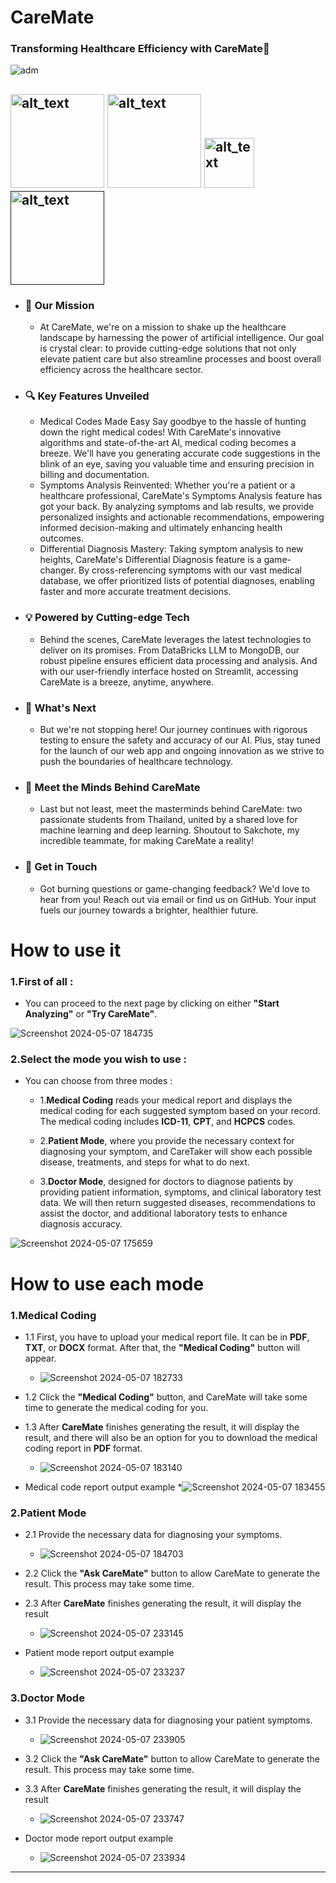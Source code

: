 # CareMate
### <p><strong>Transforming Healthcare Efficiency with CareMate🚀</strong><br>

![adm](https://github.com/34RTHY/CareMateDatabricks/assets/54650326/39c56abe-97d6-46e7-ae39-267c126d5f97)


[<img alt="alt_text" width="150px" src="https://streamlit.io/images/brand/streamlit-logo-secondary-lightmark-lighttext.png" />](https://caremate-ai.streamlit.app/)
[<img alt="alt_text" width="150px" src="https://d2dmyh35ffsxbl.cloudfront.net/assets/reimagine2/devpost-logo-25d0005ec83e3b9ef6fce93235bb6d642d7c828f31758ebdb5b7ee87de7d45c3.svg" />](https://arctic-streamlit-hackathon.devpost.com/?ref_content=featured&ref_feature=challenge&ref_medium=portfolio)
[<img alt="alt_text" width="80px" src="https://upload.wikimedia.org/wikipedia/commons/thumb/e/e1/Logo_of_YouTube_%282015-2017%29.svg/640px-Logo_of_YouTube_%282015-2017%29.svg.png" />](https://youtu.be/Cef_TNLpv0M?si=N8J-Q8rzDZ2SXysK)
[<img alt="alt_text" width="150px" src="https://upload.wikimedia.org/wikipedia/commons/thumb/f/ff/Snowflake_Logo.svg/2560px-Snowflake_Logo.svg.png" />]()
---
* ### <p><strong>🎯 Our Mission</strong><br>
    * At CareMate, we're on a mission to shake up the healthcare landscape by harnessing the power of artificial intelligence. Our goal is crystal clear: to provide cutting-edge solutions that not only elevate patient care but also streamline processes and boost overall efficiency across the healthcare sector.

* ### <p><strong>🔍 Key Features Unveiled</strong><br>
   * Medical Codes Made Easy
Say goodbye to the hassle of hunting down the right medical codes! With CareMate's innovative algorithms and state-of-the-art AI, medical coding becomes a breeze. We'll have you generating accurate code suggestions in the blink of an eye, saving you valuable time and ensuring precision in billing and documentation.
   * Symptoms Analysis Reinvented:
Whether you're a patient or a healthcare professional, CareMate's Symptoms Analysis feature has got your back. By analyzing symptoms and lab results, we provide personalized insights and actionable recommendations, empowering informed decision-making and ultimately enhancing health outcomes.
   * Differential Diagnosis Mastery:
Taking symptom analysis to new heights, CareMate's Differential Diagnosis feature is a game-changer. By cross-referencing symptoms with our vast medical database, we offer prioritized lists of potential diagnoses, enabling faster and more accurate treatment decisions.

* ### <p><strong>💡 Powered by Cutting-edge Tech</strong><br>
    * Behind the scenes, CareMate leverages the latest technologies to deliver on its promises. From DataBricks LLM to MongoDB, our robust pipeline ensures efficient data processing and analysis. And with our user-friendly interface hosted on Streamlit, accessing CareMate is a breeze, anytime, anywhere.

* ### <p><strong>🚀 What's Next</strong><br>
    * But we're not stopping here! Our journey continues with rigorous testing to ensure the safety and accuracy of our AI. Plus, stay tuned for the launch of our web app and ongoing innovation as we strive to push the boundaries of healthcare technology.

* ### <p><strong>👥 Meet the Minds Behind CareMate</strong><br>
    * Last but not least, meet the masterminds behind CareMate: two passionate students from Thailand, united by a shared love for machine learning and deep learning. Shoutout to Sakchote, my incredible teammate, for making CareMate a reality!

* ### <p><strong>📧 Get in Touch</strong><br>
    * Got burning questions or game-changing feedback? We'd love to hear from you! Reach out via email or find us on GitHub. Your input fuels our journey towards a brighter, healthier future.

# How to use it
### **1**.First of all :
* You can proceed to the next page by clicking on either <strong>"Start Analyzing"</strong> or <strong>"Try CareMate"</strong>.

![Screenshot 2024-05-07 184735](https://github.com/34RTHY/CareMateDatabricks/assets/54650326/bc2cc925-f068-47a0-bad2-9967fc40aec5)

### **2**.Select the mode you wish to use :
* You can choose from three modes :
    * 1.<strong>Medical Coding</strong> reads your medical report and displays the medical coding for each suggested symptom based on your record. The medical coding includes <strong>ICD-11</strong>, <strong>CPT</strong>, and <strong>HCPCS</strong> codes.

    * 2.<strong>Patient Mode</strong>, where you provide the necessary context for diagnosing your symptom, and CareTaker will show each possible disease, treatments, and steps for what to do next.

    * 3.<strong>Doctor Mode</strong>, designed for doctors to diagnose patients by providing patient information, symptoms, and clinical laboratory test data. We will then return suggested diseases, recommendations to assist the doctor, and additional laboratory tests to enhance diagnosis accuracy.

![Screenshot 2024-05-07 175659](https://github.com/34RTHY/CareMateDatabricks/assets/54650326/3d97a99d-8948-49bb-b1f3-3ed067476b9a)


# How to use each mode
### 1.Medical Coding
* 1.1 First, you have to upload your medical report file. It can be in <strong>PDF</strong>, <strong>TXT</strong>, or <strong>DOCX</strong> format. After that, the <strong>"Medical Coding"</strong> button will appear.
    * ![Screenshot 2024-05-07 182733](https://github.com/34RTHY/CareMateDatabricks/assets/54650326/27adead7-7332-426e-a79b-8c1e7ba36d34)

* 1.2 Click the <strong>"Medical Coding"</strong> button, and CareMate will take some time to generate the medical coding for you.


* 1.3 After <strong>CareMate</strong> finishes generating the result, it will display the result, and there will also be an option for you to download the medical coding report in <strong>PDF</strong> format.
    * ![Screenshot 2024-05-07 183140](https://github.com/34RTHY/CareMateDatabricks/assets/54650326/d5de61f7-7a75-4c6f-a15b-53a749ebf3c8)

* Medical code report output example
    *![Screenshot 2024-05-07 183455](https://github.com/34RTHY/CareMateDatabricks/assets/54650326/924f840b-e9be-4c38-a7c8-37e8d8e0db11)

### 2.Patient Mode
* 2.1 Provide the necessary data for diagnosing your symptoms. 
    * ![Screenshot 2024-05-07 184703](https://github.com/34RTHY/CareMateDatabricks/assets/54650326/e9c248d5-490d-474b-b10e-1bd4d0c96d3d)

* 2.2 Click the <strong>"Ask CareMate"</strong> button to allow CareMate to generate the result. This process may take some time.

* 2.3 After <strong>CareMate</strong> finishes generating the result, it will display the result
    * ![Screenshot 2024-05-07 233145](https://github.com/34RTHY/CareMateDatabricks/assets/54650326/44b6ce4c-5fc1-4c3d-84bc-8a08c94a9f4e)

* Patient mode report output example
    * ![Screenshot 2024-05-07 233237](https://github.com/34RTHY/CareMateDatabricks/assets/54650326/7242f1cb-34c8-4e7a-bfbb-b8a6c5ddb010)

### 3.Doctor Mode
* 3.1 Provide the necessary data for diagnosing your patient symptoms.
    * ![Screenshot 2024-05-07 233905](https://github.com/34RTHY/CareMateDatabricks/assets/54650326/671303a9-ca75-458d-9d4c-5faf3f7726e0)

* 3.2 Click the <strong>"Ask CareMate"</strong> button to allow CareMate to generate the result. This process may take some time.
 
* 3.3 After <strong>CareMate</strong> finishes generating the result, it will display the result
   * ![Screenshot 2024-05-07 233747](https://github.com/34RTHY/CareMateDatabricks/assets/54650326/e4e4378a-e950-4bff-836c-8739a56bd28c)

* Doctor mode report output example
    * ![Screenshot 2024-05-07 233934](https://github.com/34RTHY/CareMateDatabricks/assets/54650326/a8597d8d-a191-4f27-ab14-913f34008d6f)

---
